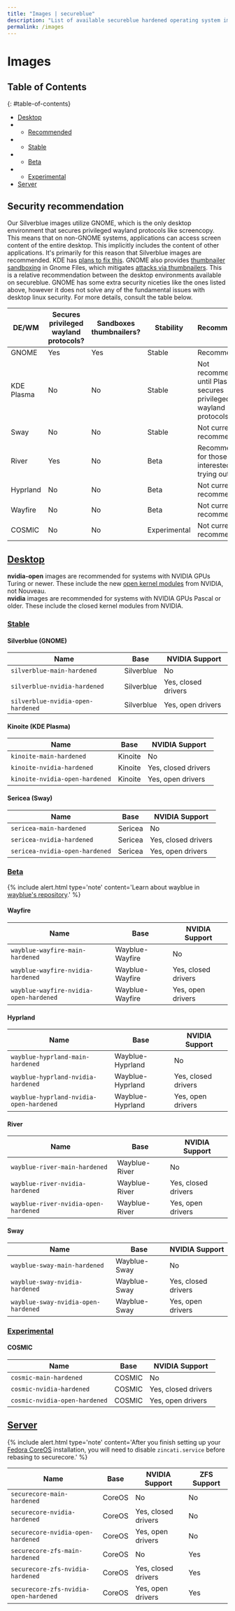 ```yaml
---
title: "Images | secureblue"
description: "List of available secureblue hardened operating system images"
permalink: /images
---
```


# Images

## Table of Contents
{: #table-of-contents}
- [Desktop](#desktop)
- - [Recommended](#recommended)
- - [Stable](#stable)
- - [Beta](#beta)
- - [Experimental](#experimental)
- [Server](#server)


## Security recommendation

Our Silverblue images utilize GNOME, which is the only desktop environment that secures privileged wayland protocols like screencopy. This means that on non-GNOME systems, applications can access screen content of the entire desktop. This implicitly includes the content of other applications. It\'s primarily for this reason that Silverblue images are recommended. KDE has <a href="https://invent.kde.org/plasma/xdg-desktop-portal-kde/-/issues/7">plans to fix this</a>. GNOME also provides <a href="https://gitlab.gnome.org/GNOME/gnome-desktop/-/issues/213">thumbnailer sandboxing</a> in Gnome Files, which mitigates <a href="https://scarybeastsecurity.blogspot.com/2016/11/0day-exploit-compromising-linux-desktop.html">attacks via thumbnailers</a>. This is a relative recommendation between the desktop environments available on secureblue. GNOME has some extra security niceties like the ones listed above, however it does not solve any of the fundamental issues with desktop linux security. For more details, consult the table below.

| DE/WM      | Secures privileged wayland protocols? | Sandboxes thumbnailers? | Stability    | Recommendation                                                                                           |
|------------|---------------------------------------|-------------------------|--------------|----------------------------------------------------------------------------------------------------------|
| GNOME      | Yes                                   | Yes                     | Stable       | Recommended                                                                                              |
| KDE Plasma | No                                    | No                      | Stable       | Not recommended until Plasma secures privileged wayland protocols |
| Sway       | No                                    | No                      | Stable       | Not currently recommended                                                                                |
| River      | Yes                                   | No                      | Beta         | Recommended for those interested in trying out a WM                                                      |
| Hyprland   | No                                    | No                      | Beta         | Not currently recommended                                                                                |
| Wayfire    | No                                    | No                      | Beta         | Not currently recommended                                                                                |
| COSMIC     | No                                    | No                      | Experimental | Not currently recommended                                                                                |


## [Desktop](#desktop)

<b>nvidia-open</b> images are recommended for systems with NVIDIA GPUs Turing or newer. These include the new <a href="https://github.com/NVIDIA/open-gpu-kernel-modules">open kernel modules</a> from NVIDIA, not Nouveau.<br><b>nvidia</b> images are recommended for systems with NVIDIA GPUs Pascal or older. These include the closed kernel modules from NVIDIA.

### [Stable](#stable)

#### Silverblue (GNOME)

| Name                                      | Base      | NVIDIA Support         |
|-------------------------------------------|-----------|-------------------------|
| `silverblue-main-hardened`               | Silverblue| No                      |
| `silverblue-nvidia-hardened`             | Silverblue| Yes, closed drivers     |
| `silverblue-nvidia-open-hardened`        | Silverblue| Yes, open drivers       |


#### Kinoite (KDE Plasma)

| Name                                      | Base      | NVIDIA Support         |
|-------------------------------------------|-----------|-------------------------|
| `kinoite-main-hardened`                  | Kinoite   | No                      |
| `kinoite-nvidia-hardened`                | Kinoite   | Yes, closed drivers     |
| `kinoite-nvidia-open-hardened`           | Kinoite   | Yes, open drivers       |

#### Sericea (Sway)

| Name                                      | Base      | NVIDIA Support         |
|-------------------------------------------|-----------|-------------------------|
| `sericea-main-hardened`                  | Sericea   | No                      |
| `sericea-nvidia-hardened`                | Sericea   | Yes, closed drivers     |
| `sericea-nvidia-open-hardened`           | Sericea   | Yes, open drivers       |

### [Beta](#beta)

{% include alert.html type='note' content='Learn about wayblue in <a href="https://github.com/wayblueorg/wayblue">wayblue\'s repository</a>.' %}

#### Wayfire

| Name                                      | Base                  | NVIDIA Support         |
|-------------------------------------------|-----------------------|-------------------------|
| `wayblue-wayfire-main-hardened`          | Wayblue-Wayfire       | No                      |
| `wayblue-wayfire-nvidia-hardened`        | Wayblue-Wayfire       | Yes, closed drivers     |
| `wayblue-wayfire-nvidia-open-hardened`   | Wayblue-Wayfire       | Yes, open drivers       |

#### Hyprland

| Name                                      | Base                  | NVIDIA Support         |
|-------------------------------------------|-----------------------|-------------------------|
| `wayblue-hyprland-main-hardened`         | Wayblue-Hyprland      | No                      |
| `wayblue-hyprland-nvidia-hardened`       | Wayblue-Hyprland      | Yes, closed drivers     |
| `wayblue-hyprland-nvidia-open-hardened`  | Wayblue-Hyprland      | Yes, open drivers       |

#### River

| Name                                      | Base                  | NVIDIA Support         |
|-------------------------------------------|-----------------------|-------------------------|
| `wayblue-river-main-hardened`            | Wayblue-River         | No                      |
| `wayblue-river-nvidia-hardened`          | Wayblue-River         | Yes, closed drivers     |
| `wayblue-river-nvidia-open-hardened`     | Wayblue-River         | Yes, open drivers       |


#### Sway

| Name                                      | Base                  | NVIDIA Support         |
|-------------------------------------------|-----------------------|-------------------------|
| `wayblue-sway-main-hardened`             | Wayblue-Sway          | No                      |
| `wayblue-sway-nvidia-hardened`           | Wayblue-Sway          | Yes, closed drivers     |
| `wayblue-sway-nvidia-open-hardened`      | Wayblue-Sway          | Yes, open drivers       |

### [Experimental](#experimental)

#### COSMIC

| Name                                      | Base                  | NVIDIA Support         |
|-------------------------------------------|-----------------------|-------------------------|
| `cosmic-main-hardened`          | COSMIC       | No                      |
| `cosmic-nvidia-hardened`        | COSMIC       | Yes, closed drivers     |
| `cosmic-nvidia-open-hardened`   | COSMIC       | Yes, open drivers       |

## [Server](#server)

{% include alert.html type='note' content='After you finish setting up your <a href="https://fedoraproject.org/coreos/">Fedora CoreOS</a> installation, you will need to disable <code>zincati.service</code> before rebasing to securecore.' %}

| Name                                      | Base      | NVIDIA Support         | ZFS Support |
|-------------------------------------------|-----------|-------------------------|-------------|
| `securecore-main-hardened`               | CoreOS    | No                      | No          |
| `securecore-nvidia-hardened`             | CoreOS    | Yes, closed drivers     | No          |
| `securecore-nvidia-open-hardened`        | CoreOS    | Yes, open drivers       | No          |
| `securecore-zfs-main-hardened`           | CoreOS    | No                      | Yes         |
| `securecore-zfs-nvidia-hardened`         | CoreOS    | Yes, closed drivers     | Yes         |
| `securecore-zfs-nvidia-open-hardened`    | CoreOS    | Yes, open drivers       | Yes         |
